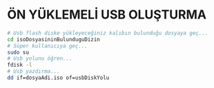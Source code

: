# ÖN YÜKLEMELİ USB OLUŞTURMA

```bash
# Usb flash diske yükleyeceğiniz kalıbın bulunduğu dosyaya geç...
cd isoDosyasininBulunduguDizin
# Süper kullanıcıya geç...
sudo su
# Usb yolunu öğren...
fdisk -l
# Usb yazdırma...
dd if=dosyaAdi.iso of=usbDiskYolu
```
